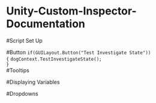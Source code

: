 # Unity-Custom-Inspector-Documentation

#Script Set Up

#Button
`if(GUILayout.Button("Test Investigate State"))`\
`{`
    `dogContext.TestInvestigateState();`\
`}`\
#Tooltips

#Displaying Variables

#Dropdowns
